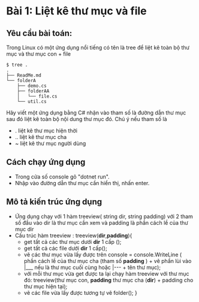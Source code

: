 # Bài 1: Liệt kê thư mục và file

## Yêu cầu bài toán:
Trong Linux có một ứng dụng nổi tiếng có tên là tree để liệt kê toàn bộ thư mục và thư mục con + file
```
$ tree .
.
├── ReadMe.md
└── folderA
    ├── demo.cs
    ├── folderAA
    │   └── file.cs
    └── util.cs
```
Hãy viết một ứng dụng bằng C# nhận vào tham số là đường dẫn thư mục sau đó liệt kê toàn bộ nội dung thư mục đó.
Chú ý nếu tham số là
- . liệt kê thư mục hiện thời
- .. liệt kê thư mục cha
- ~ liệt kê thư mục người dùng 

## Cách chạy ứng dụng
- Trong cửa số console gõ "dotnet run".
- Nhập vào đường dẫn thư mục cần hiển thị, nhấn enter.

## Mô tả kiến trúc ứng dụng 
- Ứng dụng chạy với 1 hàm treeview( string dir, string padding) với 2 tham số đầu vào dir là thư mục cần xem và padding là phần cách lề của thư mục dir
- Cấu trúc hàm treeview :
	treeview(**dir**,**padding**){
	- get tất cả các thư mục dưới **dir** 1 cấp ();
	- get tất cả các file dưới **dir** 1 cấp();
	- vẽ các thư mục vừa lấy được trên console = console.WriteLine ( phần cách lề của thư mục cha (tham số **padding** ) + vẽ phần lùi vào |___ nếu là thư mục cuối cùng hoặc |--- + tên thư mục);
	- với mỗi thư mục vừa get được ta lại chạy hàm treeview với thư mục đó: treeview(thư mục con, **padding** thư mục cha (**dir**) + padding cho thư mục hiện tại);
	- vẽ các file vừa lấy được tương tự vẽ folder();
	}

	